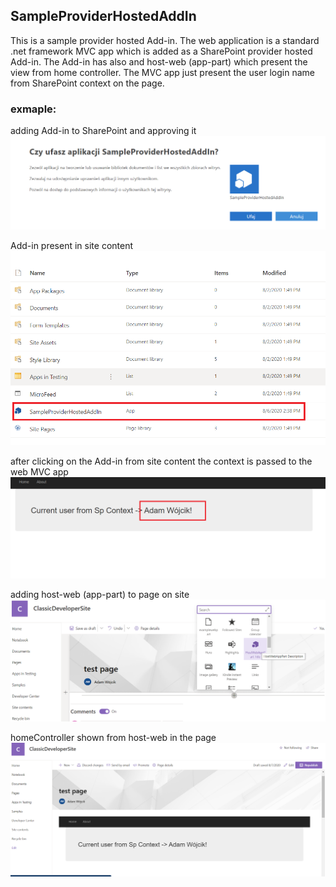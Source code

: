 ## SampleProviderHostedAddIn

This is a sample provider hosted Add-in. The web application is a standard .net framework MVC app which is added as a SharePoint provider hosted Add-in. The Add-in has also and host-web (app-part) which present the view from home controller. The MVC app just present the user login name from SharePoint context on the page.

### exmaple:

adding Add-in to SharePoint and approving it
![](Images/authorizeTheApp.png)

Add-in present in site content
![](Images/addInPresentInSiteContent.png)

after clicking on the Add-in from site content the context is passed to the web MVC app
![](Images/webOpennedFromSiteContent.png)

adding host-web (app-part) to page on site
![](Images/addingHostWebAddIn.png)

homeController shown from host-web in the page
![](Images/hostWebPresentOnPageAsWebpart.png)